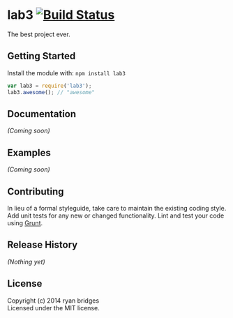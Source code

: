 # lab3 [![Build Status](https://secure.travis-ci.org/ApigeeCorporation/lab3.png?branch=master)](http://travis-ci.org/ApigeeCorporation/lab3)

The best project ever.

## Getting Started
Install the module with: `npm install lab3`

```javascript
var lab3 = require('lab3');
lab3.awesome(); // "awesome"
```

## Documentation
_(Coming soon)_

## Examples
_(Coming soon)_

## Contributing
In lieu of a formal styleguide, take care to maintain the existing coding style. Add unit tests for any new or changed functionality. Lint and test your code using [Grunt](http://gruntjs.com/).

## Release History
_(Nothing yet)_

## License
Copyright (c) 2014 ryan bridges  
Licensed under the MIT license.

